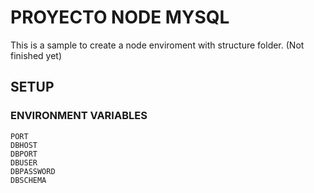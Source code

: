 # PROYECTO NODE MYSQL

This is a sample to create a node enviroment with structure folder.
(Not finished yet)

## SETUP

### ENVIRONMENT VARIABLES
```
PORT
DBHOST
DBPORT
DBUSER
DBPASSWORD
DBSCHEMA
```
